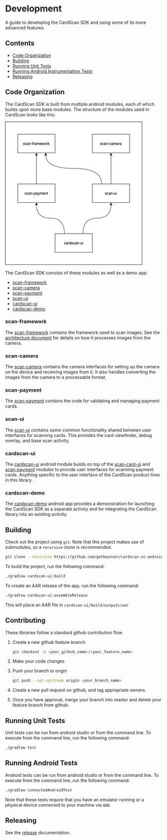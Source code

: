 # Development
A guide to developing the CardScan SDK and using some of its more advanced features.

## Contents
* [Code Organization](#code-organization)
* [Building](#building)
* [Running Unit Tests](#running-unit-tests)
* [Running Android Instrumentation Tests](#running-android-tests)
* [Releasing](#releasing)

## Code Organization
The CardScan SDK is built from multiple android modules, each of which builds upon more base modules. The structure of the modules used in CardScan looks like this:

![module structure](../.gitbook/assets/development/cardscan/android/module_dependencies.png)

The CardScan SDK consists of these modules as well as a demo app:
* [scan-framework](#scan-framework)
* [scan-camera](#scan-camera)
* [scan-payment](#scan-payment)
* [scan-ui](#scan-ui)
* [cardscan-ui](#cardscan-ui)
* [cardscan-demo](#cardscan-demo)

### scan-framework
The [scan-framework](https://github.com/getbouncer/scan-framework-android) contains the framework used to scan images. See the [architecture document](https://github.com/getbouncer/scan-framework-android/tree/master/docs/architecture.md) for details on how it processes images from the camera.

### scan-camera
The [scan-camera](https://github.com/getbouncer/scan-camera-android) contains the camera interfaces for setting up the camera on the device and receiving images from it. It also handles converting the images from the camera to a processable format.

### scan-payment
The [scan-payment](https://github.com/getbouncer/scan-payment-android) contains the code for validating and managing payment cards.

### scan-ui
The [scan-ui](https://github.com/getbouncer/scan-ui-android) contains some common functionality shared between user interfaces for scanning cards. This provides the card viewfinder, debug overlay, and base scan activity.

### cardscan-ui
The [cardscan-ui](https://github.com/getbouncer/cardscan-ui-android) android module builds on top of the [scan-card-ui](https://github.com/getbouncer/scan-card-ui-android) and [scan-payment](https://github.com/getbouncer/scan-payment) modules to provide user interfaces for scanning payment cards. Anything specific to the user interface of the CardScan product lives in this library.

### cardscan-demo
The [cardscan-demo](https://github.com/getbouncer/cardscan-demo-android) android app provides a demonstration for launching the CardScan SDK as a separate activity and for integrating the CardScan library into an existing activity.

## Building
Check out the project using `git`. Note that this project makes use of submodules, so a `recursive` clone is recommended.
```bash
git clone --recursive https://github.com/getbouncer/cardscan-ui-android
```

To build the project, run the following command:
```bash
./gradlew cardscan-ui:build
```

To create an AAR release of the app, run the following command:
```bash
./gradlew cardscan-ui:assembleRelease
```
This will place an AAR file in `cardscan-ui/build/outputs/aar`

## Contributing
These libraries follow a standard github contribution flow.

1. Create a new github feature branch
    ```bash
    git checkout -b <your_github_name>/<your_feature_name>
    ```

1. Make your code changes

1. Push your branch to origin
    ```bash
    git push --set-upstream origin <your_branch_name>
    ```

1. Create a new pull request on github, and tag appropriate owners.

1. Once you have approval, merge your branch into master and delete your feature branch from github.

## Running Unit Tests
Unit tests can be run from android studio or from the command line. To execute from the command line, run the following command:
```bash
./gradlew test
```

## Running Android Tests
Android tests can be run from android studio or from the command line. To execute from the command line, run the following command:
```bash
./gradlew connectedAndroidTest
```

Note that these tests require that you have an emulator running or a physical device connected to your machine via `ADB`.

## Releasing
See the [release](android-release-guide.md) documentation.